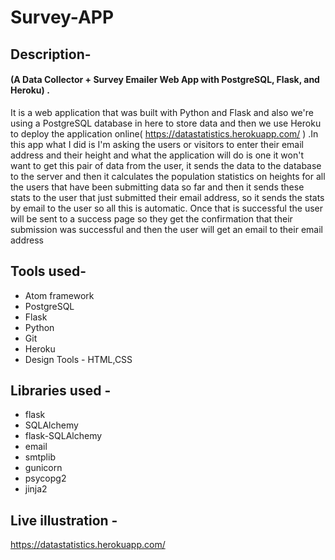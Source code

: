 # Survey-APP
## Description-
#### (A Data Collector + Survey Emailer Web App with PostgreSQL, Flask, and Heroku) .
It is a web application that was built with Python and Flask and also we're using a PostgreSQL database in here to store data and then we use Heroku to
deploy the application online( https://datastatistics.herokuapp.com/ ) .In this app what I did is I'm asking the users or visitors to enter their email address and their height and what the application will do is one it won't want to get this pair of
data from the user, it sends the data to the database to the server and then it calculates the population statistics on heights for all the users that have been submitting data so far and then it sends these stats to the user that just submitted their email address, so it sends the stats by email to the user so all this is
automatic.
Once that is successful the user will be sent to a success page so they get the confirmation that their submission was successful and then the user will get an email to their email address

## Tools used-
* Atom framework
* PostgreSQL 
* Flask
* Python
* Git
* Heroku
* Design Tools - HTML,CSS

## Libraries used -
* flask
* SQLAlchemy
* flask-SQLAlchemy
* email
* smtplib
* gunicorn
* psycopg2
* jinja2

## Live illustration -
https://datastatistics.herokuapp.com/
